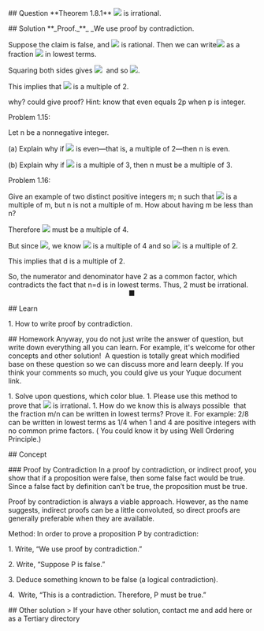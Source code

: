 \## Question
\*\*Theorem 1.8.1\*\* ![](https://cdn.nlark.com/yuque/\_\_latex/e6f860efb95f26db5fd44c3e241c84c9.svg#card=math&code=%5Csqrt%202&height=21&width=22) is irrational.

\## Solution
\*\*\_Proof.\_\*\*\_ \_We use proof by contradiction.

Suppose the claim is false, and ![](https://cdn.nlark.com/yuque/\_\_latex/e6f860efb95f26db5fd44c3e241c84c9.svg#card=math&code=%5Csqrt%202&height=21&width=22) is rational. Then we can write![](https://cdn.nlark.com/yuque/\_\_latex/e6f860efb95f26db5fd44c3e241c84c9.svg#card=math&code=%5Csqrt%202&height=21&width=22) as a fraction ![](https://cdn.nlark.com/yuque/\_\_latex/b26ffa0cc82660b8e5b4d4d5fd31db4b.svg#card=math&code=n%2Fd&height=20&width=27) in lowest terms.

Squaring both sides gives ![](https://cdn.nlark.com/yuque/\_\_latex/08e2a36523087394e58fc063923d6cf0.svg#card=math&code=2%20%3D%20n%5E2%20%2F%20d%5E2%20&height=23&width=73)  and so ![](https://cdn.nlark.com/yuque/\_\_latex/73c613eeebc17cadc1bbbb200bc5c1b1.svg#card=math&code=2d%5E2%20%3D%20n%20%5E2&height=19&width=65).

This implies that ![](https://cdn.nlark.com/yuque/\_\_latex/7b8b965ad4bca0e41ab51de7b31363a1.svg#card=math&code=n&height=12&width=10) is a multiple of 2.

why? could give proof? Hint: know that even equals 2p when p is integer.

Problem 1.15:

Let n be a nonnegative integer.

(a) Explain why if ![](https://cdn.nlark.com/yuque/\_\_latex/e937d5a502d6556c5c35bb8d5d61906d.svg#card=math&code=%5Ccolor%7Bblue%7D%7Bn%5E2%7D&height=19&width=17) is even—that is, a multiple of 2—then n is even.

(b) Explain why if ![](https://cdn.nlark.com/yuque/\_\_latex/e937d5a502d6556c5c35bb8d5d61906d.svg#card=math&code=%5Ccolor%7Bblue%7D%7Bn%5E2%7D&height=19&width=17) is a multiple of 3, then n must be a multiple of 3.

Problem 1.16:

Give an example of two distinct positive integers m; n such that ![](https://cdn.nlark.com/yuque/\_\_latex/e937d5a502d6556c5c35bb8d5d61906d.svg#card=math&code=%5Ccolor%7Bblue%7D%7Bn%5E2%7D&height=19&width=17) is a multiple of
m, but n is not a multiple of m. How about having m be less than n?

Therefore ![](https://cdn.nlark.com/yuque/\_\_latex/6595d679e306a127a3fe53268bcaddb2.svg#card=math&code=n%5E2&height=19&width=17) must be a multiple of 4.

But since ![](https://cdn.nlark.com/yuque/\_\_latex/73c613eeebc17cadc1bbbb200bc5c1b1.svg#card=math&code=2d%5E2%20%3D%20n%20%5E2&height=19&width=65), we know ![](https://cdn.nlark.com/yuque/\_\_latex/35fffee18cc777ec3b8cc7b401eb2377.svg#card=math&code=2d%5E2%20%0A&height=19&width=24) is a multiple of 4 and so ![](https://cdn.nlark.com/yuque/\_\_latex/826493fbe319671d8dd2aa6711227414.svg#card=math&code=d%5E2&height=19&width=16) is a multiple of 2.

This implies that d is a multiple of 2.

So, the numerator and denominator have 2 as a common factor, which contradicts
the fact that n=d is in lowest terms. Thus, 2 must be irrational.                                                                   ■

\## Learn

1\. How to write proof by contradiction.

\## Homework
Anyway, you do not just write the answer of question, but write down everything all you can learn. For example, it's welcome for other concepts and other solution!  A question is totally great which modified base on these question so we can discuss more and learn deeply. If you think your comments so much, you could give us your Yuque document link.

1\. Solve upon questions, which color blue.
1\. Please use this method to prove that ![](https://cdn.nlark.com/yuque/\_\_latex/31298769fe250d8aa3c3437bc7db799a.svg#card=math&code=%5Csqrt%204&height=21&width=22) is irrational.
1\. How do we know this is always possible  that the fraction m/n can be written in lowest terms? Prove it. For example: 2/8 can be written in lowest terms as 1/4 when 1 and 4 are positive integers with no common prime factors. ( You could know it by using Well Ordering Principle.)

\## Concept

\### Proof by Contradiction
In a proof by contradiction, or indirect proof, you show that if a proposition were false, then some false fact would be true. Since a false fact by definition can’t be true, the proposition must be true.

Proof by contradiction is always a viable approach. However, as the name suggests, indirect proofs can be a little convoluted, so direct proofs are generally preferable when they are available.

Method: In order to prove a proposition P by contradiction:

1\. Write, “We use proof by contradiction.”

2\. Write, “Suppose P is false.”

3\. Deduce something known to be false (a logical contradiction).

4\.  Write, “This is a contradiction. Therefore, P must be true.”

\## Other solution
\> If your have other solution, contact me and add here or as a Tertiary directory